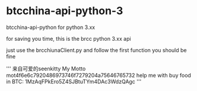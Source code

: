 # btcchina-api-python-3

btcchina-api-python for python 3.xx

for saving you time, this is the brcc python 3.xx api


just use the brcchiunaClient.py
and follow the first function you should be fine




''' 来自可爱的seenkitty
 My Motto mot4f6e6c7920486973746f7279204a75646765732
 help me with buy food in BTC:   1MzAqFPkEro5Z4SJBtuTYm4DAc3WdzQAgc '''
